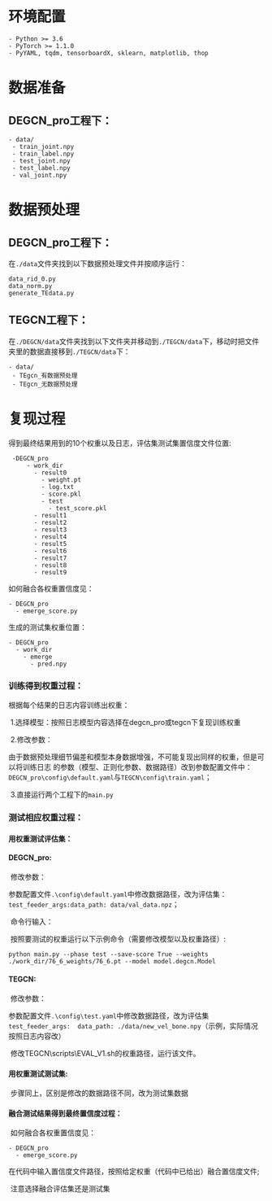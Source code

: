# 环境配置

```
- Python >= 3.6
- PyTorch >= 1.1.0
- PyYAML, tqdm, tensorboardX, sklearn, matplotlib, thop
```

# 数据准备

## DEGCN_pro工程下：

```
- data/
 - train_joint.npy
 - train_label.npy
 - test_joint.npy
 - test_label.npy
 - val_joint.npy
```

# 数据预处理

## DEGCN_pro工程下：

在`./data`文件夹找到以下数据预处理文件并按顺序运行：

```
data_rid_0.py
data_norm.py
generate_TEdata.py
```

## TEGCN工程下：

在`./DEGCN/data`文件夹找到以下文件夹并移动到`./TEGCN/data`下，移动时把文件夹里的数据直接移到`./TEGCN/data`下：

```
- data/
 - TEgcn_有数据预处理
 - TEgcn_无数据预处理
```

# 复现过程

得到最终结果用到的10个权重以及日志，评估集测试集置信度文件位置:

```
 -DEGCN_pro
     - work_dir
       - result0
         - weight.pt
         - log.txt
         - score.pkl
         - test
           - test_score.pkl
       - result1
       - result2
       - result3
       - result4
       - result5
       - result6
       - result7
       - result8
       - result9  
```

如何融合各权重置信度见：

```
- DEGCN_pro
  - emerge_score.py
```

生成的测试集权重位置：

```
- DEGCN_pro
  - work_dir
    - emerge
      - pred.npy
```

### 训练得到权重过程：

根据每个结果的日志内容训练出权重：

​       1.选择模型：按照日志模型内容选择在degcn_pro或tegcn下复现训练权重

​       2.修改参数：

​                由于数据预处理细节偏差和模型本身数据增强，不可能复现出同样的权重，但是可以将训练日志            的参数（模型、正则化参数、数据路径）改到参数配置文件中：`DEGCN_pro\config\default.yaml`与`TEGCN\config\train.yaml`；

​       3.直接运行两个工程下的`main.py`

### 测试相应权重过程：

 #### 用权重测试评估集：

#### DEGCN_pro:

​         修改参数：

​                 参数配置文件`.\config\default.yaml`中修改数据路径，改为评估集：`test_feeder_args:data_path: data/val_data.npz`；

​         命令行输入：

​                 按照要测试的权重运行以下示例命令（需要修改模型以及权重路径）:

```
python main.py --phase test --save-score True --weights ./work_dir/76_6_weights/76_6.pt --model model.degcn.Model
```

#### TEGCN:

​         修改参数：

​                  参数配置文件`.\config\test.yaml`中修改数据路径，改为评估集`test_feeder_args:  data_path: ./data/new_vel_bone.npy`（示例，实际情况按照日志内容改）

​                  修改TEGCN\scripts\EVAL_V1.sh的权重路径，运行该文件。

#### 用权重测试测试集:

​        步骤同上，区别是修改的数据路径不同，改为测试集数据

#### 融合测试结果得到最终置信度过程：

​        如何融合各权重置信度见：

```
- DEGCN_pro
  - emerge_score.py
```

​        在代码中输入置信度文件路径，按照给定权重（代码中已给出）融合置信度文件;

​        注意选择融合评估集还是测试集
